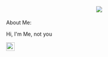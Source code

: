 <h1 align="center">
  <a href="https://git.io/typing-svg">
    <img src="https://readme-typing-svg.herokuapp.com/?lines=Haloo;Hehehehe+&center=true&size=30">
  </a>
</h1>
   
About Me:
<p>
  Hi, I'm Me, not you
</p>

<a href="https://youtu.be/0tOXxuLcaog?si=2gMBoFB42kh0nRno"><img src="https://img.shields.io/badge/Curious%20Cat-ff5c00?style=for-the-badge&logo=curiouscat&logoColor=white" height=23></a>
